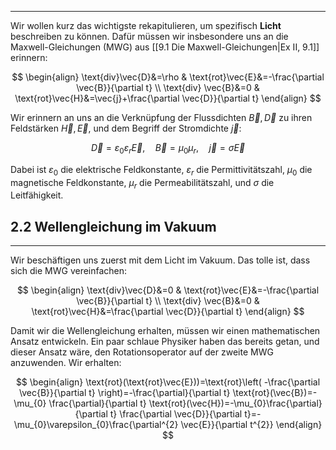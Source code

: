 ***

Wir wollen kurz das wichtigste rekapitulieren, um spezifisch **Licht** beschreiben zu können. Dafür müssen wir insbesondere uns an die Maxwell-Gleichungen (MWG) aus [[9.1 Die Maxwell-Gleichungen|Ex II, 9.1]] erinnern:

$$
\begin{align}
\text{div}\vec{D}&=\rho & \text{rot}\vec{E}&=-\frac{\partial \vec{B}}{\partial t} \\
\text{div} \vec{B}&=0 & \text{rot}\vec{H}&=\vec{j}+\frac{\partial \vec{D}}{\partial t} 
\end{align}
$$

Wir erinnern an uns an die Verknüpfung der Flussdichten $\vec{B},\vec{D}$ zu ihren Feldstärken $\vec{H},\vec{E}$, und dem Begriff der Stromdichte $\vec{j}$:

$$
\vec{D}=\varepsilon_{0}\varepsilon_{r} \vec{E},\quad \vec{B}=\mu_{0}\mu_{r},\quad \vec{j}=\sigma \vec{E}
$$

Dabei ist $\varepsilon_{0}$ die elektrische Feldkonstante, $\varepsilon_{r}$ die Permittivitätszahl, $\mu_{0}$ die magnetische Feldkonstante, $\mu_{r}$ die Permeabilitätszahl, und $\sigma$ die Leitfähigkeit.


## 2.2 Wellengleichung im Vakuum
***

Wir beschäftigen uns zuerst mit dem Licht im Vakuum. Das tolle ist, dass sich die MWG vereinfachen:

$$
\begin{align}
\text{div}\vec{D}&=0 & \text{rot}\vec{E}&=-\frac{\partial \vec{B}}{\partial t} \\
\text{div} \vec{B}&=0 & \text{rot}\vec{H}&=\frac{\partial \vec{D}}{\partial t} 
\end{align}
$$

Damit wir die Wellengleichung erhalten, müssen wir einen mathematischen Ansatz entwickeln. Ein paar schlaue Physiker haben das bereits getan, und dieser Ansatz wäre, den Rotationsoperator auf der zweite MWG anzuwenden. Wir erhalten:

$$
\begin{align}
\text{rot}(\text{rot}\vec{E}))=\text{rot}\left( -\frac{\partial \vec{B}}{\partial t}  \right)=-\frac{\partial}{\partial t} \text{rot}(\vec{B})=-\mu_{0} \frac{\partial}{\partial t} \text{rot}(\vec{H})=-\mu_{0}\frac{\partial}{\partial t} \frac{\partial \vec{D}}{\partial t}=-\mu_{0}\varepsilon_{0}\frac{\partial^{2} \vec{E}}{\partial t^{2}} 
\end{align}
$$

Nun, was ist das doppelte der Rotation? Unter sehr mühseligen rechnen findet man die Beziehung

$$
\text{rot}(\text{rot}\vec{E})=\text{grad}(\text{div}\vec{E})-\text{div}(\text{grad}\vec{E})
$$

Und weil dort die erste MWG steht, welche $0$ ist, fällt der erste Term weg. Den Ausdruck $\text{div}(\text{grad}\vec{E})$ vereinfacht sich zum **Laplace-Operator** $\Delta$. Wir erhalten:

$$
\Delta \vec{E}=\mu_{0}\varepsilon_{r} \frac{\partial^{2}\vec{E}}{\partial t^{2}} 
$$

Analog finden wir fürs magnetische Feld:

$$
\Delta \vec{H}=\mu_{0}\varepsilon_{0} \frac{\partial^{2}\vec{H}}{\partial t^{2}} 
$$

Wie wir es aus der Mechanik und den Leitergleichungen kennen, finden wir einen Zusammenhang zwischen Zeit $t$ und Ort $\vec{r}$ der beiden Felder. Sie hängen also von diesen Komponenten ab, es gilt also $\vec{E}(\vec{r},t),\vec{H}(\vec{r},t)$. Die Ausbreitungsgeschwindigkeit ist ein Koeffizient zum Quadrat, für den ortabhängigen Term der Wellengleichung. Die Phasengeschwindigkeit $u$ lautet:

$$
u=\frac{1}{\sqrt{ \varepsilon_{0}\mu_{0} }}=2.99792458\cdot 10^{8} \frac{\text{m}}{\text{s}}
$$

Nanu? Das ist ja die Lichtgeschwindigkeit $c_{0}$! Unser erstes Indiz, dass Licht eine **elektromagnetische Welle ist**! Wir befinden uns aber in der Experimentalphysik, also Zeit für ein Experiment!

![[Pasted image 20241011171722.png]]

Gehen wir Schritt für Schritt durch. Auf der rechten Seite ist eine LED eingespannt, welche mit $f=50\text{ MHz}$ Licht erzeugt. Dieser Lichtstrahl wird zuerst so gerichtet, dass alle Lichtstrahlen parallel zueinander stehen (wir **kollimieren** den Strahl), dann gebündelt, und zuletzt auf einen von zwei Spiegeln geworfen. Dabei reflektiert der Lichtstrahl und trifft auf eine Photodiode. Je nachdem, wie der Abstand zwischen den Spiegeln steht fängt ein Oszilloskop zwei Ausschläge ein, woraus man die Phase ablesen kann. 

Die Lichtgeschwindigkeit im Vakuum erhalten wir also durch $v= s /t$, dabei legt das Licht die doppelte Strecke $L$ zurück:

$$
c_{0}=\frac{2L}{\Delta t}
$$

Möchte man die Lichtgeschwindigkeit $c$ in einem beliebigen Medium finden, so müssen wir messen, *wie lange* das Licht im Medium braucht (das ) um die Strecke $L$ zurückzulegen. 
